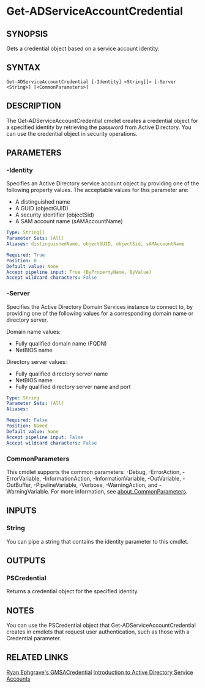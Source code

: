 ﻿---
external help file: PoshToolbox-help.xml
Module Name: PoshToolbox
online version: https://github.com/PoshAJ/PoshToolbox/blob/main/docs/Get-ADServiceAccountCredential.md
schema: 2.0.0
---

# Get-ADServiceAccountCredential

## SYNOPSIS
Gets a credential object based on a service account identity.

## SYNTAX

```
Get-ADServiceAccountCredential [-Identity] <String[]> [-Server <String>] [<CommonParameters>]
```

## DESCRIPTION
The Get-ADServiceAccountCredential cmdlet creates a credential object for a specified identity by retrieving the password from Active Directory. You can use the credential object in security operations.

## PARAMETERS

### -Identity
Specifies an Active Directory service account object by providing one of the following property values. The acceptable values for this parameter are:

* A distinguished name
* A GUID (objectGUID)
* A security identifier (objectSid)
* A SAM account name (sAMAccountName)

```yaml
Type: String[]
Parameter Sets: (All)
Aliases: distinguishedName, objectGUID, objectSid, sAMAccountName

Required: True
Position: 0
Default value: None
Accept pipeline input: True (ByPropertyName, ByValue)
Accept wildcard characters: False
```

### -Server
Specifies the Active Directory Domain Services instance to connect to, by providing one of the following values for a corresponding domain name or directory server.

Domain name values:
* Fully qualified domain name (FQDN)
* NetBIOS name

Directory server values:
* Fully qualified directory server name
* NetBIOS name
* Fully qualified directory server name and port

```yaml
Type: String
Parameter Sets: (All)
Aliases:

Required: False
Position: Named
Default value: None
Accept pipeline input: False
Accept wildcard characters: False
```

### CommonParameters
This cmdlet supports the common parameters: -Debug, -ErrorAction, -ErrorVariable, -InformationAction, -InformationVariable, -OutVariable, -OutBuffer, -PipelineVariable, -Verbose, -WarningAction, and -WarningVariable. For more information, see [about_CommonParameters](http://go.microsoft.com/fwlink/?LinkID=113216).

## INPUTS

### String
You can pipe a string that contains the identity parameter to this cmdlet.

## OUTPUTS

### PSCredential
Returns a credential object for the specified identity.

## NOTES
You can use the PSCredential object that Get-ADServiceAccountCredential creates in cmdlets that request user authentication, such as those with a Credential parameter.

## RELATED LINKS
[Ryan Ephgrave's GMSACredential](https://github.com/Ryan2065/gMSACredentialModule)
[Introduction to Active Directory Service Accounts](https://learn.microsoft.com/en-us/azure/active-directory/fundamentals/service-accounts-group-managed)

